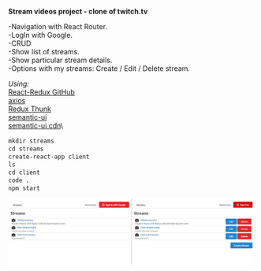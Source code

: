 **Stream videos project - clone of twitch.tv**

-Navigation with React Router.\
-LogIn with Google.\
-CRUD\
-Show list of streams.\
-Show particular stream details.\
-Options with my streams: Create / Edit / Delete stream.

_Using:_\
[React-Redux GitHub](https://github.com/reduxjs/react-redux)\
[axios](https://www.npmjs.com/package/axios)\
[Redux Thunk](https://github.com/reduxjs/redux-thunk)\
[semantic-ui](https://semantic-ui.com/elements/list.html)\
[semantic-ui cdn](https://cdnjs.com/libraries/semantic-ui)\

```
mkdir streams
cd streams
create-react-app client
ls
cd client
code .
npm start
```

<img src="public/img/streams.png" width="500">
